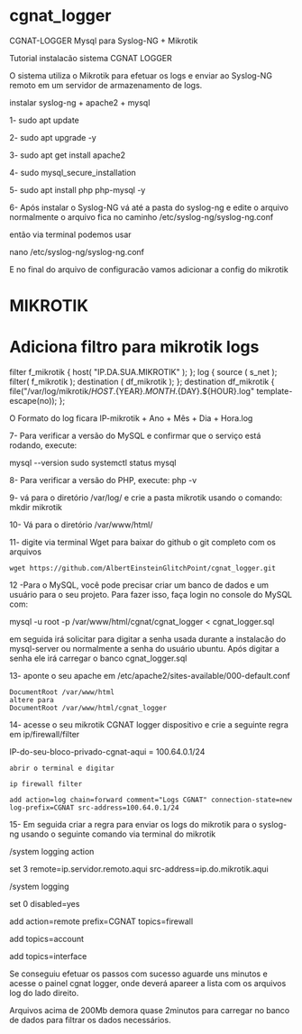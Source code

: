 # cgnat_logger
CGNAT-LOGGER Mysql para Syslog-NG + Mikrotik



Tutorial instalacão sistema CGNAT LOGGER  

O sistema utiliza o Mikrotik para efetuar os logs e enviar ao Syslog-NG remoto em um servidor de armazenamento de logs.



instalar syslog-ng + apache2 + mysql

1- sudo apt update

2- sudo apt upgrade -y

3- sudo apt get install apache2

4- sudo mysql_secure_installation

5- sudo apt install php php-mysql -y


6- Após instalar o Syslog-NG  vá até a pasta do syslog-ng e edite o arquivo 
   normalmente o arquivo fica no caminho /etc/syslog-ng/syslog-ng.conf

   então via terminal podemos usar 

   nano /etc/syslog-ng/syslog-ng.conf

   E no final do arquivo de configuracão vamos adicionar a config do mikrotik

# MIKROTIK ###########
# Adiciona filtro para mikrotik logs

filter f_mikrotik { host( "IP.DA.SUA.MIKROTIK" ); };
log { source ( s_net ); filter( f_mikrotik ); destination ( df_mikrotik ); };
destination df_mikrotik {
    file("/var/log/mikrotik/${HOST}.${YEAR}.${MONTH}.${DAY}.${HOUR}.log"
    template-escape(no));
};


O Formato do log ficara IP-mikrotik + Ano + Mês + Dia + Hora.log


7- Para verificar a versão do MySQL e confirmar que o serviço está rodando, execute:

mysql --version
sudo systemctl status mysql


8- Para verificar a versão do PHP, execute:
php -v

9- vá para o diretório /var/log/   e crie a pasta mikrotik usando o comando: 
   mkdir mikrotik

10- Vá para o diretório /var/www/html/

11- digite via terminal Wget  para baixar do github o git completo com os arquivos
    
    wget https://github.com/AlbertEinsteinGlitchPoint/cgnat_logger.git


12 -Para o MySQL, você pode precisar criar um banco de dados e um usuário para o seu projeto. Para fazer isso, faça login no console do MySQL com:
 

mysql -u root -p /var/www/html/cgnat/cgnat_logger < cgnat_logger.sql



em seguida irá solicitar para digitar a senha usada durante a instalacão do mysql-server ou normalmente a senha do usuário ubuntu. 
Após digitar a senha ele irá carregar o banco cgnat_logger.sql



13- aponte o seu apache  em /etc/apache2/sites-available/000-default.conf  

    DocumentRoot /var/www/html  
    altere para 
    DocumentRoot /var/www/html/cgnat_logger


14- acesse o seu mikrotik CGNAT logger dispositivo e crie a seguinte regra em ip/firewall/filter

   IP-do-seu-bloco-privado-cgnat-aqui = 100.64.0.1/24 
 
    abrir o terminal e digitar

    ip firewall filter

    add action=log chain=forward comment="Logs CGNAT" connection-state=new log-prefix=CGNAT src-address=100.64.0.1/24



15- Em seguida criar a regra para enviar os logs do mikrotik para o syslog-ng usando  o seguinte comando via terminal do mikrotik

/system logging action

set 3 remote=ip.servidor.remoto.aqui src-address=ip.do.mikrotik.aqui

/system logging

set 0 disabled=yes

add action=remote prefix=CGNAT topics=firewall

add topics=account

add topics=interface





Se conseguiu efetuar os passos com sucesso aguarde uns minutos e acesse o painel cgnat logger, onde deverá apareer a lista com os arquivos log do lado direito.

Arquivos acima de 200Mb demora quase 2minutos para carregar no banco de dados para filtrar os dados necessários.
